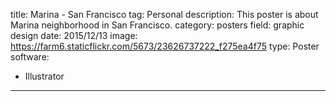 title: Marina - San Francisco
tag: Personal
description: This poster is about Marina neighborhood in San Francisco.
category: posters
field: graphic design
date: 2015/12/13
image: https://farm6.staticflickr.com/5673/23626737222_f275ea4f75
type: Poster
software:
- Illustrator
---
